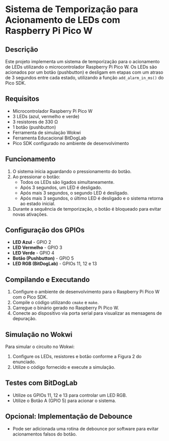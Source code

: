 # Sistema de Temporização para Acionamento de LEDs com Raspberry Pi Pico W

## Descrição
Este projeto implementa um sistema de temporização para o acionamento de LEDs utilizando o microcontrolador Raspberry Pi Pico W. Os LEDs são acionados por um botão (pushbutton) e desligam em etapas com um atraso de 3 segundos entre cada estado, utilizando a função `add_alarm_in_ms()` do Pico SDK.

## Requisitos
- Microcontrolador Raspberry Pi Pico W
- 3 LEDs (azul, vermelho e verde)
- 3 resistores de 330 Ω
- 1 botão (pushbutton)
- Ferramenta de simulação Wokwi
- Ferramenta Educacional BitDogLab
- Pico SDK configurado no ambiente de desenvolvimento

## Funcionamento
1. O sistema inicia aguardando o pressionamento do botão.
2. Ao pressionar o botão:
   - Todos os LEDs são ligados simultaneamente.
   - Após 3 segundos, um LED é desligado.
   - Após mais 3 segundos, o segundo LED é desligado.
   - Após mais 3 segundos, o último LED é desligado e o sistema retorna ao estado inicial.
3. Durante a sequência de temporização, o botão é bloqueado para evitar novas ativações.

## Configuração dos GPIOs
- **LED Azul** - GPIO 2
- **LED Vermelho** - GPIO 3
- **LED Verde** - GPIO 4
- **Botão (Pushbutton)** - GPIO 5
- **LED RGB (BitDogLab)** - GPIOs 11, 12 e 13

## Compilando e Executando
1. Configure o ambiente de desenvolvimento para o Raspberry Pi Pico W com o Pico SDK.
2. Compile o código utilizando `cmake` e `make`.
3. Carregue o binário gerado no Raspberry Pi Pico W.
4. Conecte ao dispositivo via porta serial para visualizar as mensagens de depuração.

## Simulação no Wokwi
Para simular o circuito no Wokwi:
1. Configure os LEDs, resistores e botão conforme a Figura 2 do enunciado.
2. Utilize o código fornecido e execute a simulação.

## Testes com BitDogLab
- Utilize os GPIOs 11, 12 e 13 para controlar um LED RGB.
- Utilize o Botão A (GPIO 5) para acionar o sistema.

## Opcional: Implementação de Debounce
- Pode ser adicionada uma rotina de debounce por software para evitar acionamentos falsos do botão.
